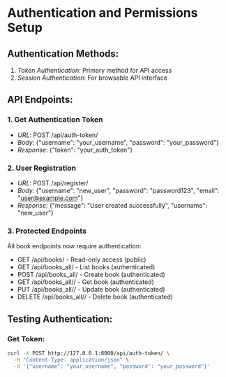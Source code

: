 # Authentication and Permissions Setup

## Authentication Methods:
1. *Token Authentication*: Primary method for API access
2. *Session Authentication*: For browsable API interface

## API Endpoints:

### 1. Get Authentication Token
- *URL*: POST /api/auth-token/
- *Body*: {"username": "your_username", "password": "your_password"}
- *Response*: {"token": "your_auth_token"}

### 2. User Registration
- *URL*: POST /api/register/
- *Body*: {"username": "new_user", "password": "password123", "email": "user@example.com"}
- *Response*: {"message": "User created successfully", "username": "new_user"}

### 3. Protected Endpoints
All book endpoints now require authentication:

- GET /api/books/ - Read-only access (public)
- GET /api/books_all/ - List books (authenticated)
- POST /api/books_all/ - Create book (authenticated)
- GET /api/books_all/<id>/ - Get book (authenticated)
- PUT /api/books_all/<id>/ - Update book (authenticated)
- DELETE /api/books_all/<id>/ - Delete book (authenticated)

## Testing Authentication:

### Get Token:
```bash
curl -X POST http://127.0.0.1:8000/api/auth-token/ \
  -H "Content-Type: application/json" \
  -d '{"username": "your_username", "password": "your_password"}'
